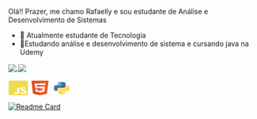 Olá!! Prazer, me chamo Rafaelly e sou estudante de Análise e Desenvolvimento de Sistemas

- 🔭 Atualmente estudante de Tecnologia 
- 🌱Estudando análise e desenvolvimento de sistema e cursando java na Udemy


<div>
<a href="https://github.com/RafaellySantosdasilva/github-readme-stats">
  <img height=200 align="center" src="https://github-readme-stats.vercel.app/api?username=RafaellySantosdasilva" />
</a>
<a href="https://github.com/RafaellySantosdasilva/convoychat">
  <img height=200 align="center" src="https://github-readme-stats.vercel.app/api/top-langs?username=RafaellySantosdasilva&layout=compact&langs_count=8&card_width=320" />
</a>

<div style="display: inline_block"><br>
  <img align="center" alt="Rafa-Js" height="30" width="40" src="https://raw.githubusercontent.com/devicons/devicon/master/icons/javascript/javascript-plain.svg">
  <img align="center" alt="Rafa-HTML" height="30" width="40" src="https://raw.githubusercontent.com/devicons/devicon/master/icons/html5/html5-original.svg">
  <img align="center" alt="Rafa-Python" height="30" width="40" src="https://raw.githubusercontent.com/devicons/devicon/master/icons/python/python-original.svg">

[![Readme Card](https://github-readme-stats.vercel.app/api/pin/?username=RafaellySantosdasilva&repo=github-readme-stats)](https://github.com/RafaellySantosdasilva/github-readme-stats)



  


  

